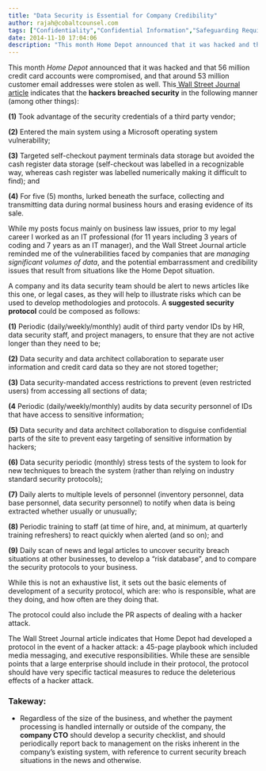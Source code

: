 ```yaml
---
title: "Data Security is Essential for Company Credibility"
author: rajah@cobaltcounsel.com
tags: ["Confidentiality","Confidential Information","Safeguarding Requirements","Long Form","Technology","Commercial Activities","Confidentiality Agreement","Rajah"]
date: 2014-11-10 17:04:06
description: "This month Home Depot announced that it was hacked and that 56 million credit card accounts were compromised, and that around 53 million customer email addresses were stolen as well. This articles discusses how hackers could have breached security and a suggested security protocol that a company and its data security team should consider."
---
```




This month *Home Depot* announced that it was hacked and that 56 million credit card accounts were compromised, and that around 53 million customer email addresses were stolen as well.  This[ Wall Street Journal article](http://online.wsj.com/articles/home-depot-hackers-used-password-stolen-from-vendor-1415309282) indicates that the **hackers breached security** in the following manner (among other things):

**(1)**    Took advantage of the security credentials of a third party vendor;

**(2)**    Entered the main system using a Microsoft operating system vulnerability;

**(3)**    Targeted self-checkout payment terminals data storage but avoided the cash register data storage (self-checkout was labelled in a recognizable way, whereas cash register was labelled numerically making it difficult to find); and

**(4)**    For five (5) months, lurked beneath the surface, collecting and transmitting data during normal business hours and erasing evidence of its sale.

While my posts focus mainly on business law issues, prior to my legal career I worked as an IT professional (for 11 years including 3 years of coding and 7 years as an IT manager), and the Wall Street Journal article reminded me of the vulnerabilities faced by companies that are *managing significant volumes of data*, and the potential embarrassment and credibility issues that result from situations like the Home Depot situation.

A company and its data security team should be alert to news articles like this one, or legal cases, as they will help to illustrate risks which can be used to develop methodologies and protocols.  A **suggested security protocol** could be composed as follows:

**(1)**    Periodic (daily/weekly/monthly) audit of third party vendor IDs by HR, data security staff, and project managers, to ensure that they are not active longer than they need to be;

**(2)**    Data security and data architect collaboration to separate user information and credit card data so they are not stored together;

**(3)**    Data security-mandated access restrictions to prevent (even restricted users) from accessing all sections of data;

**(4**    Periodic (daily/weekly/monthly) audits by data security personnel of IDs that have access to sensitive information;

**(5)**    Data security and data architect collaboration to disguise confidential parts of the site to prevent easy targeting of sensitive information by hackers;

**(6)**    Data security periodic (monthly) stress tests of the system to look for new techniques to breach the system (rather than relying on industry standard security protocols);

**(7)**    Daily alerts to multiple levels of personnel (inventory personnel, data base personnel, data security personnel) to notify when data is being extracted whether usually or unusually;

**(8)**    Periodic training to staff (at time of hire, and, at minimum, at quarterly training refreshers) to react quickly when alerted (and so on); and

**(9)**    Daily scan of news and legal articles to uncover security breach situations at other businesses, to develop a “risk database”, and to compare the security protocols to your business.

While this is not an exhaustive list, it sets out the basic elements of development of a security protocol, which are:  who is responsible, what are they doing, and how often are they doing that.

The protocol could also include the PR aspects of dealing with a hacker attack.

The Wall Street Journal article indicates that Home Depot had developed a protocol in the event of a hacker attack: a 45-page playbook which included media messaging, and executive responsibilities.  While these are sensible points that a large enterprise should include in their protocol, the protocol should have very specific tactical measures to reduce the deleterious effects of a hacker attack.

### Takeway:
- Regardless of the size of the business, and whether the payment processing is handled internally or outside of the company, the **company CTO** should develop a security checklist, and should periodically report back to management on the risks inherent in the company’s existing system, with reference to current security breach situations in the news and otherwise.

 
